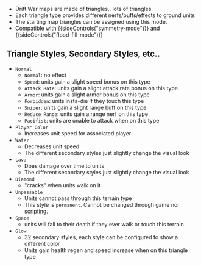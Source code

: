 - Drift War maps are made of triangles.. lots of triangles.
- Each triangle type provides different nerfs/buffs/effects to ground units 
- The starting map triangles can be assigned using this mode.
- Compatible with {{sideControls("symmetry-mode")}} and {{sideControls("flood-fill-mode")}}

## Triangle Styles, Secondary Styles, etc..
- `Normal`
    - `Normal`: no effect
    - `Speed`: units gain a slight speed bonus on this type
    - `Attack Rate`: units gain a slight attack rate bonus on this type
    - `Armor`: units gain a slight armor bonus on this type
    - `Forbidden`: units insta-die if they touch this type
    - `Sniper`: units gain a slight range buff on this type
    - `Reduce Range`: units gain a range nerf on this type
    - `Pacifist`: units are unable to attack when on this type
-  `Player Color`
    - Increases unit speed for associated player
- `Water`
    - Decreases unit speed
    - The different secondary styles just slightly change the visual look
- `Lava`
    - Does damage over time to units
    - The different secondary styles just slightly change the visual look
- `Diamond`
    - "cracks" when units walk on it
- `Unpassable`
    - Units cannot pass through this terrain type
    - This style is `permanent`. Cannot be changed through game nor scripting.
- `Space`
    - units will fall to their death if they ever walk or touch this terrain
- `Glow`
    - 32 secondary styles, each style can be configured to show a different color
    - Units gain health regen and speed increase when on this triangle type